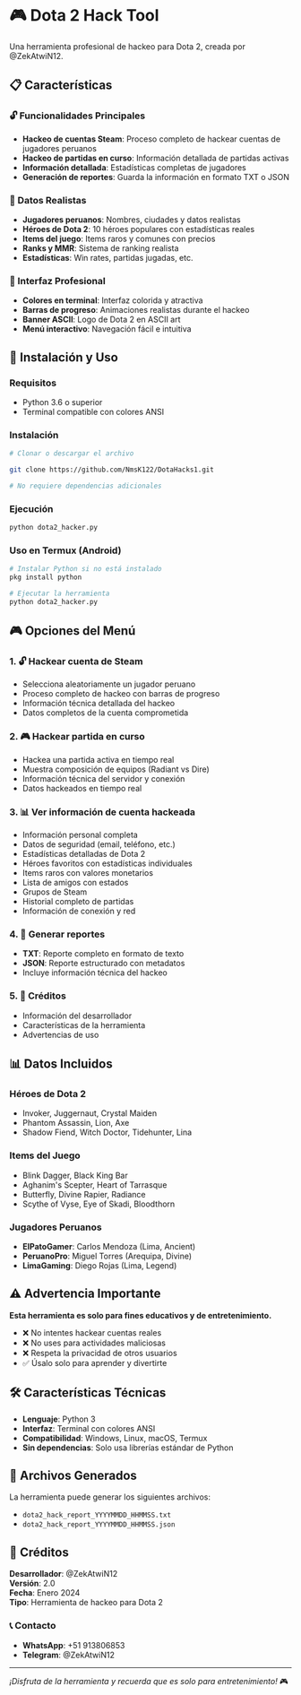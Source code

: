 # 🎮 Dota 2 Hack Tool

Una herramienta profesional de hackeo para Dota 2, creada por @ZekAtwiN12.

## 📋 Características

### 🔓 Funcionalidades Principales
- **Hackeo de cuentas Steam**: Proceso completo de hackear cuentas de jugadores peruanos
- **Hackeo de partidas en curso**: Información detallada de partidas activas
- **Información detallada**: Estadísticas completas de jugadores
- **Generación de reportes**: Guarda la información en formato TXT o JSON

### 🎯 Datos Realistas
- **Jugadores peruanos**: Nombres, ciudades y datos realistas
- **Héroes de Dota 2**: 10 héroes populares con estadísticas reales
- **Items del juego**: Items raros y comunes con precios
- **Ranks y MMR**: Sistema de ranking realista
- **Estadísticas**: Win rates, partidas jugadas, etc.

### 🎨 Interfaz Profesional
- **Colores en terminal**: Interfaz colorida y atractiva
- **Barras de progreso**: Animaciones realistas durante el hackeo
- **Banner ASCII**: Logo de Dota 2 en ASCII art
- **Menú interactivo**: Navegación fácil e intuitiva

## 🚀 Instalación y Uso

### Requisitos
- Python 3.6 o superior
- Terminal compatible con colores ANSI

### Instalación
```bash
# Clonar o descargar el archivo

git clone https://github.com/NmsK122/DotaHacks1.git 

# No requiere dependencias adicionales
```

### Ejecución
```bash
python dota2_hacker.py
```

### Uso en Termux (Android)
```bash
# Instalar Python si no está instalado
pkg install python

# Ejecutar la herramienta
python dota2_hacker.py
```

## 🎮 Opciones del Menú

### 1. 🔓 Hackear cuenta de Steam
- Selecciona aleatoriamente un jugador peruano
- Proceso completo de hackeo con barras de progreso
- Información técnica detallada del hackeo
- Datos completos de la cuenta comprometida

### 2. 🎮 Hackear partida en curso
- Hackea una partida activa en tiempo real
- Muestra composición de equipos (Radiant vs Dire)
- Información técnica del servidor y conexión
- Datos hackeados en tiempo real

### 3. 📊 Ver información de cuenta hackeada
- Información personal completa
- Datos de seguridad (email, teléfono, etc.)
- Estadísticas detalladas de Dota 2
- Héroes favoritos con estadísticas individuales
- Items raros con valores monetarios
- Lista de amigos con estados
- Grupos de Steam
- Historial completo de partidas
- Información de conexión y red

### 4. 📄 Generar reportes
- **TXT**: Reporte completo en formato de texto
- **JSON**: Reporte estructurado con metadatos
- Incluye información técnica del hackeo

### 5. 🎯 Créditos
- Información del desarrollador
- Características de la herramienta
- Advertencias de uso

## 📊 Datos Incluidos

### Héroes de Dota 2
- Invoker, Juggernaut, Crystal Maiden
- Phantom Assassin, Lion, Axe
- Shadow Fiend, Witch Doctor, Tidehunter, Lina

### Items del Juego
- Blink Dagger, Black King Bar
- Aghanim's Scepter, Heart of Tarrasque
- Butterfly, Divine Rapier, Radiance
- Scythe of Vyse, Eye of Skadi, Bloodthorn

### Jugadores Peruanos
- **ElPatoGamer**: Carlos Mendoza (Lima, Ancient)
- **PeruanoPro**: Miguel Torres (Arequipa, Divine)
- **LimaGaming**: Diego Rojas (Lima, Legend)

## ⚠️ Advertencia Importante

**Esta herramienta es solo para fines educativos y de entretenimiento.**

- ❌ No intentes hackear cuentas reales
- ❌ No uses para actividades maliciosas
- ❌ Respeta la privacidad de otros usuarios
- ✅ Úsalo solo para aprender y divertirte

## 🛠️ Características Técnicas

- **Lenguaje**: Python 3
- **Interfaz**: Terminal con colores ANSI
- **Compatibilidad**: Windows, Linux, macOS, Termux
- **Sin dependencias**: Solo usa librerías estándar de Python

## 📝 Archivos Generados

La herramienta puede generar los siguientes archivos:
- `dota2_hack_report_YYYYMMDD_HHMMSS.txt`
- `dota2_hack_report_YYYYMMDD_HHMMSS.json`

## 🎯 Créditos

**Desarrollador**: @ZekAtwiN12  
**Versión**: 2.0  
**Fecha**: Enero 2024  
**Tipo**: Herramienta de hackeo para Dota 2

### 📞 Contacto
- **WhatsApp**: +51 913806853
- **Telegram**: @ZekAtwiN12

---

*¡Disfruta de la herramienta y recuerda que es solo para entretenimiento!* 🎮 